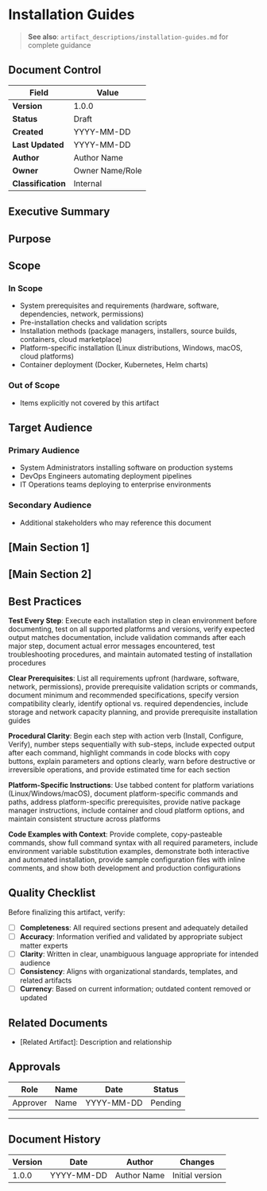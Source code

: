 # Installation Guides

> **See also**: `artifact_descriptions/installation-guides.md` for complete guidance

## Document Control

| Field | Value |
|-------|-------|
| **Version** | 1.0.0 |
| **Status** | Draft |
| **Created** | YYYY-MM-DD |
| **Last Updated** | YYYY-MM-DD |
| **Author** | Author Name |
| **Owner** | Owner Name/Role |
| **Classification** | Internal |

## Executive Summary

<!-- Provide a 2-3 paragraph overview for executive audience -->
<!-- What is this document about and why does it matter? -->

## Purpose

<!-- Installation Guides enable successful software deployment by providing comprehensive, tested procedures that cover prerequisites, installation steps, configuration, verification, and troubleshooting. ... -->

## Scope

### In Scope

- System prerequisites and requirements (hardware, software, dependencies, network, permissions)
- Pre-installation checks and validation scripts
- Installation methods (package managers, installers, source builds, containers, cloud marketplace)
- Platform-specific installation (Linux distributions, Windows, macOS, cloud platforms)
- Container deployment (Docker, Kubernetes, Helm charts)

### Out of Scope

- Items explicitly not covered by this artifact

## Target Audience

### Primary Audience

- System Administrators installing software on production systems
- DevOps Engineers automating deployment pipelines
- IT Operations teams deploying to enterprise environments

### Secondary Audience

- Additional stakeholders who may reference this document

## [Main Section 1]

<!-- Complete this section with artifact-specific content -->
<!-- Refer to the artifact description for required structure -->

## [Main Section 2]

<!-- Add additional sections as needed -->

## Best Practices

**Test Every Step**: Execute each installation step in clean environment before documenting, test on all supported platforms and versions, verify expected output matches documentation, include validation commands after each major step, document actual error messages encountered, test troubleshooting procedures, and maintain automated testing of installation procedures

**Clear Prerequisites**: List all requirements upfront (hardware, software, network, permissions), provide prerequisite validation scripts or commands, document minimum and recommended specifications, specify version compatibility clearly, identify optional vs. required dependencies, include storage and network capacity planning, and provide prerequisite installation guides

**Procedural Clarity**: Begin each step with action verb (Install, Configure, Verify), number steps sequentially with sub-steps, include expected output after each command, highlight commands in code blocks with copy buttons, explain parameters and options clearly, warn before destructive or irreversible operations, and provide estimated time for each section

**Platform-Specific Instructions**: Use tabbed content for platform variations (Linux/Windows/macOS), document platform-specific commands and paths, address platform-specific prerequisites, provide native package manager instructions, include container and cloud platform options, and maintain consistent structure across platforms

**Code Examples with Context**: Provide complete, copy-pasteable commands, show full command syntax with all required parameters, include environment variable substitution examples, demonstrate both interactive and automated installation, provide sample configuration files with inline comments, and show both development and production configurations

## Quality Checklist

Before finalizing this artifact, verify:

- [ ] **Completeness**: All required sections present and adequately detailed
- [ ] **Accuracy**: Information verified and validated by appropriate subject matter experts
- [ ] **Clarity**: Written in clear, unambiguous language appropriate for intended audience
- [ ] **Consistency**: Aligns with organizational standards, templates, and related artifacts
- [ ] **Currency**: Based on current information; outdated content removed or updated

## Related Documents

- [Related Artifact]: Description and relationship

## Approvals

| Role | Name | Date | Status |
|------|------|------|--------|
| Approver | Name | YYYY-MM-DD | Pending |

---

## Document History

| Version | Date | Author | Changes |
|---------|------|--------|---------|
| 1.0.0 | YYYY-MM-DD | Author Name | Initial version |
